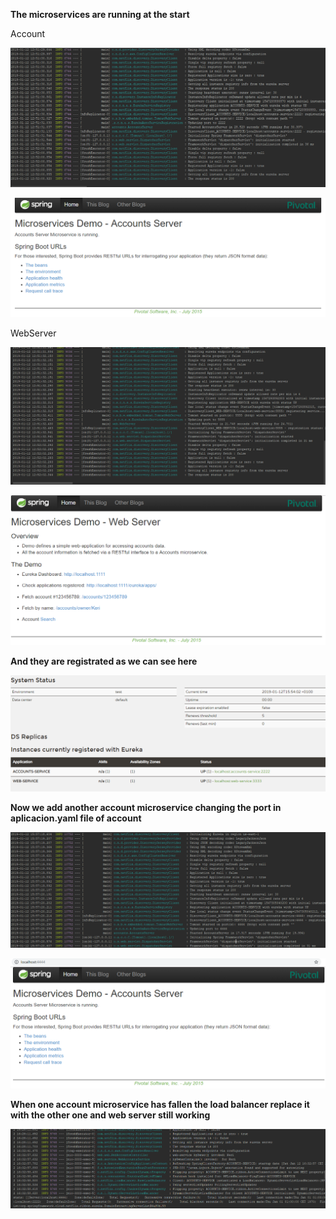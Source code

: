 **The microservices are running at the start**

Account

![Figure 1](screenshots/AccountTerminal.PNG "Terminal account service")

![Figure 2](screenshots/AccountWeb.PNG "Web account service")

WebServer

![Figure 1](screenshots/WebServerTerminal.PNG "Terminal web service")

![Figure 2](screenshots/WebServerWeb.PNG "Web web service")

**And they are registrated as we can see here**

![Figure 1](screenshots/Registration.PNG "Registration of the instances")


**Now we add another account microservice changing the port in aplicacion.yaml file of account**

![Figure 1](screenshots/Account4444.PNG "Registration of the new instance")

![Figure 2](screenshots/Account4444Web.PNG "Terminal of the new instance in 4444 of account microservice")


**When one account microservice has fallen the load balancer replace it with the other one and web server still working**

![Figure 1](screenshots/Change.PNG "The provider has changed")